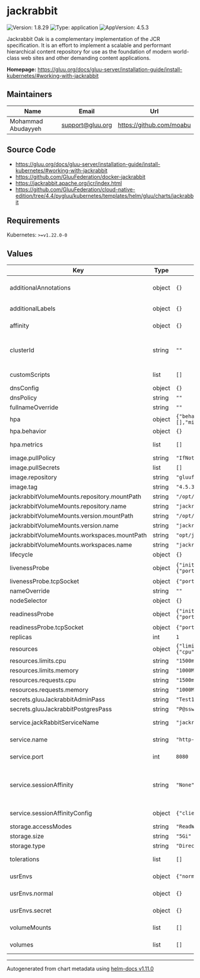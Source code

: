 # jackrabbit

![Version: 1.8.29](https://img.shields.io/badge/Version-1.8.29-informational?style=flat-square) ![Type: application](https://img.shields.io/badge/Type-application-informational?style=flat-square) ![AppVersion: 4.5.3](https://img.shields.io/badge/AppVersion-4.5.3-informational?style=flat-square)

Jackrabbit Oak is a complementary implementation of the JCR specification. It is an effort to implement a scalable and performant hierarchical content repository for use as the foundation of modern world-class web sites and other demanding content applications.

**Homepage:** <https://gluu.org/docs/gluu-server/installation-guide/install-kubernetes/#working-with-jackrabbit>

## Maintainers

| Name | Email | Url |
| ---- | ------ | --- |
| Mohammad Abudayyeh | <support@gluu.org> | <https://github.com/moabu> |

## Source Code

* <https://gluu.org/docs/gluu-server/installation-guide/install-kubernetes/#working-with-jackrabbit>
* <https://github.com/GluuFederation/docker-jackrabbit>
* <https://jackrabbit.apache.org/jcr/index.html>
* <https://github.com/GluuFederation/cloud-native-edition/tree/4.4/pygluu/kubernetes/templates/helm/gluu/charts/jackrabbit>

## Requirements

Kubernetes: `>=v1.22.0-0`

## Values

| Key | Type | Default | Description |
|-----|------|---------|-------------|
| additionalAnnotations | object | `{}` | Additional annotations that will be added across the gateway in the format of {cert-manager.io/issuer: "letsencrypt-prod"} |
| additionalLabels | object | `{}` | Additional labels that will be added across the gateway in the format of {mylabel: "myapp"} |
| affinity | object | `{}` | https://kubernetes.io/docs/concepts/scheduling-eviction/assign-pod-node/ |
| clusterId | string | `""` | This id needs to be unique to each kubernetes cluster in a multi cluster setup west, east, south, north, region ...etc If left empty it will be randomly generated. |
| customScripts | list | `[]` | Add custom scripts that have been mounted to run before the entrypoint. |
| dnsConfig | object | `{}` | Add custom dns config |
| dnsPolicy | string | `""` | Add custom dns policy |
| fullnameOverride | string | `""` |  |
| hpa | object | `{"behavior":{},"enabled":true,"maxReplicas":10,"metrics":[],"minReplicas":1,"targetCPUUtilizationPercentage":50}` | Configure the HorizontalPodAutoscaler |
| hpa.behavior | object | `{}` | Scaling Policies |
| hpa.metrics | list | `[]` | metrics if targetCPUUtilizationPercentage is not set |
| image.pullPolicy | string | `"IfNotPresent"` | Image pullPolicy to use for deploying. |
| image.pullSecrets | list | `[]` | Image Pull Secrets |
| image.repository | string | `"gluufederation/jackrabbit"` | Image  to use for deploying. |
| image.tag | string | `"4.5.3-1"` | Image  tag to use for deploying. |
| jackrabbitVolumeMounts.repository.mountPath | string | `"/opt/jackrabbit/repository"` |  |
| jackrabbitVolumeMounts.repository.name | string | `"jackrabbit-volume"` |  |
| jackrabbitVolumeMounts.version.mountPath | string | `"/opt/jackrabbit/version"` |  |
| jackrabbitVolumeMounts.version.name | string | `"jackrabbit-volume"` |  |
| jackrabbitVolumeMounts.workspaces.mountPath | string | `"opt/jackrabbit/workspaces"` |  |
| jackrabbitVolumeMounts.workspaces.name | string | `"jackrabbit-volume"` |  |
| lifecycle | object | `{}` |  |
| livenessProbe | object | `{"initialDelaySeconds":25,"periodSeconds":25,"tcpSocket":{"port":"http-jackrabbit"},"timeoutSeconds":5}` | Configure the liveness healthcheck for the Jackrabbit if needed. |
| livenessProbe.tcpSocket | object | `{"port":"http-jackrabbit"}` | Executes tcp healthcheck. |
| nameOverride | string | `""` |  |
| nodeSelector | object | `{}` |  |
| readinessProbe | object | `{"initialDelaySeconds":30,"periodSeconds":30,"tcpSocket":{"port":"http-jackrabbit"},"timeoutSeconds":5}` | Configure the readiness healthcheck for the Jackrabbit if needed. |
| readinessProbe.tcpSocket | object | `{"port":"http-jackrabbit"}` | Executes tcp healthcheck. |
| replicas | int | `1` | Service replica number. |
| resources | object | `{"limits":{"cpu":"1500m","memory":"1000Mi"},"requests":{"cpu":"1500m","memory":"1000Mi"}}` | Resource specs. |
| resources.limits.cpu | string | `"1500m"` | CPU limit. |
| resources.limits.memory | string | `"1000Mi"` | Memory limit. |
| resources.requests.cpu | string | `"1500m"` | CPU request. |
| resources.requests.memory | string | `"1000Mi"` | Memory request. |
| secrets.gluuJackrabbitAdminPass | string | `"Test1234#"` | Jackrabbit admin uid password |
| secrets.gluuJackrabbitPostgresPass | string | `"P@ssw0rd"` | Jackrabbit Postgres uid password |
| service.jackRabbitServiceName | string | `"jackrabbit"` | Name of the Jackrabbit service. Please keep it as default. |
| service.name | string | `"http-jackrabbit"` | The name of the jackrabbit port within the jackrabbit service. Please keep it as default. |
| service.port | int | `8080` | Port of the jackrabbit service. Please keep it as default. |
| service.sessionAffinity | string | `"None"` | Default set to None If you want to make sure that connections from a particular client are passed to the same Pod each time, you can select the session affinity based on the client's IP addresses by setting this to ClientIP |
| service.sessionAffinityConfig | object | `{"clientIP":{"timeoutSeconds":10800}}` | the maximum session sticky time if sessionAffinity is ClientIP |
| storage.accessModes | string | `"ReadWriteOnce"` |  |
| storage.size | string | `"5Gi"` | Jackrabbit volume size |
| storage.type | string | `"DirectoryOrCreate"` |  |
| tolerations | list | `[]` | https://kubernetes.io/docs/concepts/scheduling-eviction/taint-and-toleration/ |
| usrEnvs | object | `{"normal":{},"secret":{}}` | Add custom normal and secret envs to the service |
| usrEnvs.normal | object | `{}` | Add custom normal envs to the service variable1: value1 |
| usrEnvs.secret | object | `{}` | Add custom secret envs to the service variable1: value1 |
| volumeMounts | list | `[]` | Configure any additional volumesMounts that need to be attached to the containers |
| volumes | list | `[]` | Configure any additional volumes that need to be attached to the pod |

----------------------------------------------
Autogenerated from chart metadata using [helm-docs v1.11.0](https://github.com/norwoodj/helm-docs/releases/v1.11.0)
